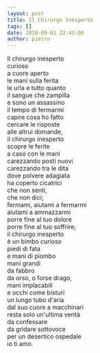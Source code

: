 ```yaml
---
layout: post
title: Il Chirurgo Inesperto
tags: []
date: 2010-09-01 22:43:00
author: pietro
---
```

Il chirurgo inesperto<br/>curioso<br/>a cuore aperto<br/>le mani sulla ferita<br/>le urla e tutto quanto <br/>il sangue che zampilla<br/>e sono un assassino<br/>il tempo di fermarmi<br/>capire cosa ho fatto<br/>cercare le risposte<br/>alle altrui domande,<br/>il chirurgo inesperto<br/>scopre le ferite<br/>a caso con le mani<br/>carezzando posti nuovi<br/>carezzando tra le dita<br/>dove polvere adagiata<br/>ha coperto cicatrici<br/>che non senti,<br/>che non dici;<br/>fermami, aiutami a fermarmi<br/>aiutami a ammazzarmi<br/>porre fine al tuo dolore<br/>porre fine al tuo soffrire;<br/>il chirurgo inesperto<br/>è un bimbo curioso<br/>piedi di fata<br/>e mani di piombo<br/>mani grandi<br/>da fabbro<br/>da orso, o forse drago,<br/>mani implacabili<br/>e occhi come bisturi<br/>un lungo tubo d'aria<br/>dal suo cuore a macchinari<br/>resta solo un'ultima verità<br/>da confessare <br/>da gridare sottovoce<br/>per un desertico ospedale<br/>io ti amo.<br/>
